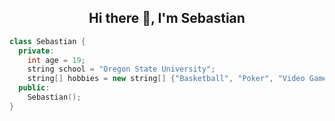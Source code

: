 <h2 align="center">Hi there 👋, I'm Sebastian</h2>

```cpp
class Sebastian {
  private:
    int age = 19;
    string school = "Oregon State University";
    string[] hobbies = new string[] {"Basketball", "Poker", "Video Games"};
  public:
    Sebastian();
}
```

